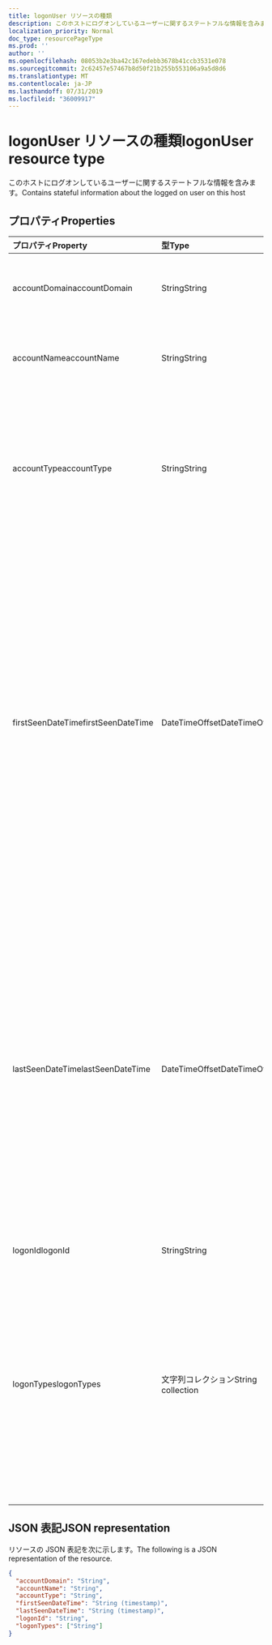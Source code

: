 ```yaml
---
title: logonUser リソースの種類
description: このホストにログオンしているユーザーに関するステートフルな情報を含みます。
localization_priority: Normal
doc_type: resourcePageType
ms.prod: ''
author: ''
ms.openlocfilehash: 08053b2e3ba42c167edebb3678b41ccb3531e078
ms.sourcegitcommit: 2c62457e57467b8d50f21b255b553106a9a5d8d6
ms.translationtype: MT
ms.contentlocale: ja-JP
ms.lasthandoff: 07/31/2019
ms.locfileid: "36009917"
---
```

# <a name="logonuser-resource-type"></a><span data-ttu-id="2163a-103">logonUser リソースの種類</span><span class="sxs-lookup"><span data-stu-id="2163a-103">logonUser resource type</span></span>

<span data-ttu-id="2163a-104">このホストにログオンしているユーザーに関するステートフルな情報を含みます。</span><span class="sxs-lookup"><span data-stu-id="2163a-104">Contains stateful information about the logged on user on this host</span></span>

## <a name="properties"></a><span data-ttu-id="2163a-105">プロパティ</span><span class="sxs-lookup"><span data-stu-id="2163a-105">Properties</span></span>

| <span data-ttu-id="2163a-106">プロパティ</span><span class="sxs-lookup"><span data-stu-id="2163a-106">Property</span></span>   | <span data-ttu-id="2163a-107">型</span><span class="sxs-lookup"><span data-stu-id="2163a-107">Type</span></span> |<span data-ttu-id="2163a-108">説明</span><span class="sxs-lookup"><span data-stu-id="2163a-108">Description</span></span>|
|:---------------|:--------|:----------|
|<span data-ttu-id="2163a-109">accountDomain</span><span class="sxs-lookup"><span data-stu-id="2163a-109">accountDomain</span></span>|<span data-ttu-id="2163a-110">String</span><span class="sxs-lookup"><span data-stu-id="2163a-110">String</span></span>|<span data-ttu-id="2163a-111">ログオンに使用されるユーザーアカウントのドメイン。</span><span class="sxs-lookup"><span data-stu-id="2163a-111">Domain of user account used to logon.</span></span>|
|<span data-ttu-id="2163a-112">accountName</span><span class="sxs-lookup"><span data-stu-id="2163a-112">accountName</span></span>|<span data-ttu-id="2163a-113">String</span><span class="sxs-lookup"><span data-stu-id="2163a-113">String</span></span>|<span data-ttu-id="2163a-114">ログオンに使用されるユーザーアカウントのアカウント名。</span><span class="sxs-lookup"><span data-stu-id="2163a-114">Account name of user account used to logon.</span></span>|
|<span data-ttu-id="2163a-115">accountType</span><span class="sxs-lookup"><span data-stu-id="2163a-115">accountType</span></span>|<span data-ttu-id="2163a-116">String</span><span class="sxs-lookup"><span data-stu-id="2163a-116">String</span></span>|<span data-ttu-id="2163a-117">ユーザーアカウントの種類 (Windows 定義あたり)。</span><span class="sxs-lookup"><span data-stu-id="2163a-117">User Account type, per Windows definition.</span></span> <span data-ttu-id="2163a-118">使用可能な値は、`unknown`、`standard`、`power`、`administrator` です。</span><span class="sxs-lookup"><span data-stu-id="2163a-118">Possible values are: `unknown`, `standard`, `power`, `administrator`.</span></span>|
|<span data-ttu-id="2163a-119">firstSeenDateTime</span><span class="sxs-lookup"><span data-stu-id="2163a-119">firstSeenDateTime</span></span>|<span data-ttu-id="2163a-120">DateTimeOffset</span><span class="sxs-lookup"><span data-stu-id="2163a-120">DateTimeOffset</span></span>|<span data-ttu-id="2163a-121">このユーザーアカウントによる最も早いログオンが発生した日時 (プロバイダーが決定した期間)。</span><span class="sxs-lookup"><span data-stu-id="2163a-121">DateTime at which the earliest logon by this user account occurred (provider-determined period).</span></span> <span data-ttu-id="2163a-122">Timestamp 型は、ISO 8601 形式を使用して日付と時刻の情報を表します。これは常に UTC 時間です。</span><span class="sxs-lookup"><span data-stu-id="2163a-122">The Timestamp type represents date and time information using ISO 8601 format and is always in UTC time.</span></span> <span data-ttu-id="2163a-123">たとえば、2014 年 1 月 1 日午前 0 時 (UTC) は、次のようになります。`'2014-01-01T00:00:00Z'`</span><span class="sxs-lookup"><span data-stu-id="2163a-123">For example, midnight UTC on Jan 1, 2014 would look like this: `'2014-01-01T00:00:00Z'`.</span></span>|
|<span data-ttu-id="2163a-124">lastSeenDateTime</span><span class="sxs-lookup"><span data-stu-id="2163a-124">lastSeenDateTime</span></span>|<span data-ttu-id="2163a-125">DateTimeOffset</span><span class="sxs-lookup"><span data-stu-id="2163a-125">DateTimeOffset</span></span>|<span data-ttu-id="2163a-126">このユーザーアカウントによる最新のログオンが発生した DateTime。</span><span class="sxs-lookup"><span data-stu-id="2163a-126">DateTime at which the latest logon by this user account occurred.</span></span> <span data-ttu-id="2163a-127">Timestamp 型は、ISO 8601 形式を使用して日付と時刻の情報を表します。これは常に UTC 時間です。</span><span class="sxs-lookup"><span data-stu-id="2163a-127">The Timestamp type represents date and time information using ISO 8601 format and is always in UTC time.</span></span> <span data-ttu-id="2163a-128">たとえば、2014 年 1 月 1 日午前 0 時 (UTC) は、次のようになります。`'2014-01-01T00:00:00Z'`</span><span class="sxs-lookup"><span data-stu-id="2163a-128">For example, midnight UTC on Jan 1, 2014 would look like this: `'2014-01-01T00:00:00Z'`.</span></span>|
|<span data-ttu-id="2163a-129">logonId</span><span class="sxs-lookup"><span data-stu-id="2163a-129">logonId</span></span>|<span data-ttu-id="2163a-130">String</span><span class="sxs-lookup"><span data-stu-id="2163a-130">String</span></span>|<span data-ttu-id="2163a-131">ユーザーログオン ID。</span><span class="sxs-lookup"><span data-stu-id="2163a-131">User logon ID.</span></span>|
|<span data-ttu-id="2163a-132">logonTypes</span><span class="sxs-lookup"><span data-stu-id="2163a-132">logonTypes</span></span>|<span data-ttu-id="2163a-133">文字列コレクション</span><span class="sxs-lookup"><span data-stu-id="2163a-133">String collection</span></span>|<span data-ttu-id="2163a-134">最初に表示された時点から、ログオンしているユーザーに対して観測されたログオンの種類のコレクション。</span><span class="sxs-lookup"><span data-stu-id="2163a-134">Collection of the logon types observed for the logged on user from when first to last seen.</span></span> <span data-ttu-id="2163a-135">使用可能な値: `unknown`、`interactive`、`remoteInteractive`、`network`、`batch`、`service`。</span><span class="sxs-lookup"><span data-stu-id="2163a-135">Possible values are: `unknown`, `interactive`, `remoteInteractive`, `network`, `batch`, `service`.</span></span>|

## <a name="json-representation"></a><span data-ttu-id="2163a-136">JSON 表記</span><span class="sxs-lookup"><span data-stu-id="2163a-136">JSON representation</span></span>

<span data-ttu-id="2163a-137">リソースの JSON 表記を次に示します。</span><span class="sxs-lookup"><span data-stu-id="2163a-137">The following is a JSON representation of the resource.</span></span>

<!-- {
  "blockType": "resource",
  "optionalProperties": [

  ],
  "@odata.type": "microsoft.graph.logonUser"
}-->

```json
{
  "accountDomain": "String",
  "accountName": "String",
  "accountType": "String",
  "firstSeenDateTime": "String (timestamp)",
  "lastSeenDateTime": "String (timestamp)",
  "logonId": "String",
  "logonTypes": ["String"]
}

```

<!-- uuid: 8fcb5dbc-d5aa-4681-8e31-b001d5168d79
2015-10-25 14:57:30 UTC -->
<!-- {
  "type": "#page.annotation",
  "description": "logonUser resource",
  "keywords": "",
  "section": "documentation",
  "tocPath": ""
}-->
